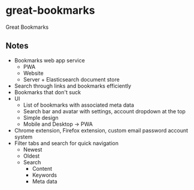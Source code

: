 # great-bookmarks
Great Bookmarks

## Notes
- Bookmarks web app service
  - PWA
  - Website
  - Server + Elasticsearch document store
- Search through links and bookmarks efficiently
- Bookmarks that don't suck
- UI
  - List of bookmarks with associated meta data 
  - Search bar and avatar with settings, account dropdown at the top
  - Simple design 
  - Mobile and Desktop -> PWA
- Chrome extension, Firefox extension, custom email password account system
- Filter tabs and search for quick navigation
  - Newest
  - Oldest
  - Search
    - Content
    - Keywords
    - Meta data
